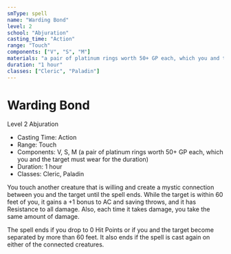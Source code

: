 ```yaml
---
smType: spell
name: "Warding Bond"
level: 2
school: "Abjuration"
casting_time: "Action"
range: "Touch"
components: ["V", "S", "M"]
materials: "a pair of platinum rings worth 50+ GP each, which you and the target must wear for the duration"
duration: "1 hour"
classes: ["Cleric", "Paladin"]
---
```


# Warding Bond
Level 2 Abjuration

- Casting Time: Action
- Range: Touch
- Components: V, S, M (a pair of platinum rings worth 50+ GP each, which you and the target must wear for the duration)
- Duration: 1 hour
- Classes: Cleric, Paladin

You touch another creature that is willing and create a mystic connection between you and the target until the spell ends. While the target is within 60 feet of you, it gains a +1 bonus to AC and saving throws, and it has Resistance to all damage. Also, each time it takes damage, you take the same amount of damage.

The spell ends if you drop to 0 Hit Points or if you and the target become separated by more than 60 feet. It also ends if the spell is cast again on either of the connected creatures.
